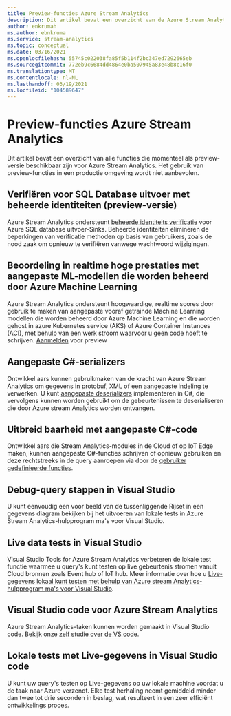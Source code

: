 ```yaml
---
title: Preview-functies Azure Stream Analytics
description: Dit artikel bevat een overzicht van de Azure Stream Analytics-functies die momenteel als preview-versie beschikbaar zijn
author: enkrumah
ms.author: ebnkruma
ms.service: stream-analytics
ms.topic: conceptual
ms.date: 03/16/2021
ms.openlocfilehash: 55745c022038fa85f5b114f2bc347ed7292665eb
ms.sourcegitcommit: 772eb9c6684dd4864e0ba507945a83e48b8c16f0
ms.translationtype: MT
ms.contentlocale: nl-NL
ms.lasthandoff: 03/19/2021
ms.locfileid: "104589647"
---
```

# <a name="azure-stream-analytics-preview-features"></a>Preview-functies Azure Stream Analytics

Dit artikel bevat een overzicht van alle functies die momenteel als preview-versie beschikbaar zijn voor Azure Stream Analytics. Het gebruik van preview-functies in een productie omgeving wordt niet aanbevolen.

## <a name="authenticate-to-sql-database-output-with-managed-identities-preview"></a>Verifiëren voor SQL Database uitvoer met beheerde identiteiten (preview-versie)

Azure Stream Analytics ondersteunt [beheerde identiteits verificatie](../active-directory/managed-identities-azure-resources/overview.md) voor Azure SQL database uitvoer-Sinks. Beheerde identiteiten elimineren de beperkingen van verificatie methoden op basis van gebruikers, zoals de nood zaak om opnieuw te verifiëren vanwege wachtwoord wijzigingen. 

## <a name="real-time-high-performance-scoring-with-custom-ml-models-managed-by-azure-machine-learning"></a>Beoordeling in realtime hoge prestaties met aangepaste ML-modellen die worden beheerd door Azure Machine Learning

Azure Stream Analytics ondersteunt hoogwaardige, realtime scores door gebruik te maken van aangepaste vooraf getrainde Machine Learning modellen die worden beheerd door Azure Machine Learning en die worden gehost in azure Kubernetes service (AKS) of Azure Container Instances (ACI), met behulp van een werk stroom waarvoor u geen code hoeft te schrijven. [Aanmelden](https://aka.ms/asapreview1) voor preview

## <a name="c-custom-de-serializers"></a>Aangepaste C#-serializers
Ontwikkel aars kunnen gebruikmaken van de kracht van Azure Stream Analytics om gegevens in protobuf, XML of een aangepaste indeling te verwerken. U kunt [aangepaste deserializers](custom-deserializer-examples.md) implementeren in C#, die vervolgens kunnen worden gebruikt om de gebeurtenissen te deserialiseren die door Azure stream Analytics worden ontvangen.

## <a name="extensibility-with-c-custom-code"></a>Uitbreid baarheid met aangepaste C#-code

Ontwikkel aars die Stream Analytics-modules in de Cloud of op IoT Edge maken, kunnen aangepaste C#-functies schrijven of opnieuw gebruiken en deze rechtstreeks in de query aanroepen via door de [gebruiker gedefinieerde functies](stream-analytics-edge-csharp-udf-methods.md).

## <a name="debug-query-steps-in-visual-studio"></a>Debug-query stappen in Visual Studio

U kunt eenvoudig een voor beeld van de tussenliggende Rijset in een gegevens diagram bekijken bij het uitvoeren van lokale tests in Azure Stream Analytics-hulpprogram ma's voor Visual Studio. 


## <a name="live-data-testing-in-visual-studio"></a>Live data tests in Visual Studio

Visual Studio Tools for Azure Stream Analytics verbeteren de lokale test functie waarmee u query's kunt testen op live gebeurtenis stromen vanuit Cloud bronnen zoals Event hub of IoT hub. Meer informatie over hoe u [Live-gegevens lokaal kunt testen met behulp van Azure stream Analytics-hulpprogram ma's voor Visual Studio](stream-analytics-live-data-local-testing.md).

## <a name="visual-studio-code-for-azure-stream-analytics"></a>Visual Studio code voor Azure Stream Analytics

Azure Stream Analytics-taken kunnen worden gemaakt in Visual Studio code. Bekijk onze [zelf studie over de VS code](./quick-create-visual-studio-code.md).

## <a name="local-testing-with-live-data-in-visual-studio-code"></a>Lokale tests met Live-gegevens in Visual Studio code

U kunt uw query's testen op Live-gegevens op uw lokale machine voordat u de taak naar Azure verzendt. Elke test herhaling neemt gemiddeld minder dan twee tot drie seconden in beslag, wat resulteert in een zeer efficiënt ontwikkelings proces.

